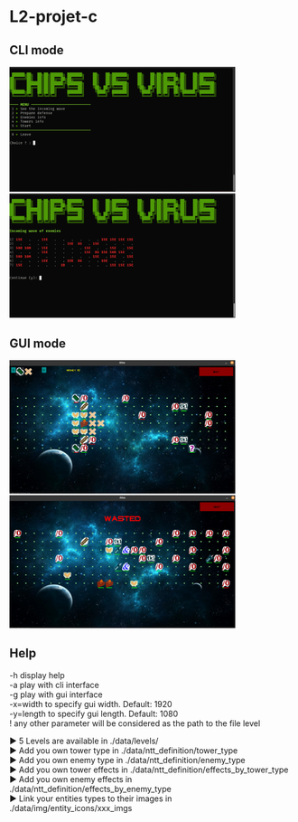 # L2-projet-c

## CLI mode
<div style="display: inline-block;">
<img src="data/img/other/cli_view_1.png" width="400">
<img src="data/img/other/cli_view_2.png" width="400">
</div>

## GUI mode
<div style="display: inline-block;">
<img src="data/img/other/gui_view_1.png" width="400">
<img src="data/img/other/gui_view_2.png" width="400">
</div>


## Help
-h      display help\
-a      play with cli interface\
-g      play with gui interface\
-x=width    to specify gui width. Default: 1920\
-y=length   to specify gui length. Default: 1080\
! any other parameter will be considered as the path to the file level

► 5 Levels are available in ./data/levels/\
► Add you own tower type in ./data/ntt_definition/tower_type\
► Add you own enemy type in ./data/ntt_definition/enemy_type\
► Add you own tower effects in ./data/ntt_definition/effects_by_tower_type\
► Add you own enemy effects in ./data/ntt_definition/effects_by_enemy_type\
► Link your entities types to their images in ./data/img/entity_icons/xxx_imgs
